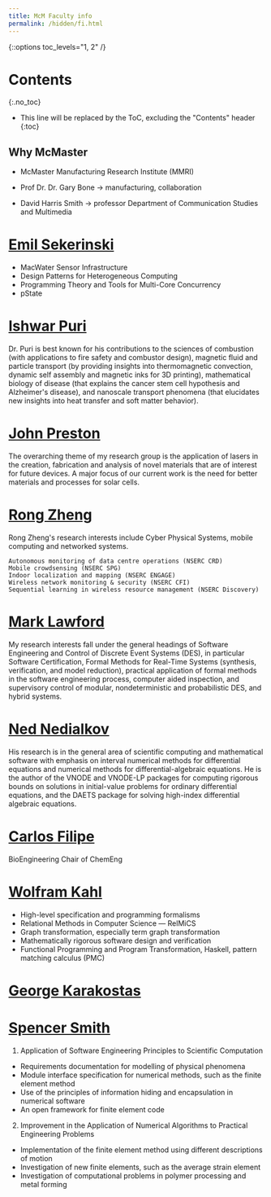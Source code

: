 ```yaml
---
title: McM Faculty info
permalink: /hidden/fi.html
---
```


{::options toc_levels="1, 2" /}

# Contents
{:.no_toc}

* This line will be replaced by the ToC, excluding the "Contents" header
{:toc}

## Why McMaster

 * McMaster Manufacturing Research Institute (MMRI)

 * Prof Dr. Dr. Gary Bone → manufacturing, collaboration
 * David Harris Smith → professor Department of Communication Studies and Multimedia

# [Emil Sekerinski](http://www.cas.mcmaster.ca/~emil/Research.html)

 * MacWater Sensor Infrastructure
 * Design Patterns for Heterogeneous Computing
 * Programming Theory and Tools for Multi-Core Concurrency
 * pState

# [Ishwar Puri](http://www.ikpuri.com/index.html)

Dr. Puri is best known for his contributions to the sciences of combustion (with applications to fire safety and combustor design), magnetic fluid and particle transport (by providing insights into thermomagnetic convection, dynamic self assembly and magnetic inks for 3D printing), mathematical biology of disease (that explains the cancer stem cell hypothesis and Alzheimer's disease), and nanoscale transport phenomena (that elucidates new insights into heat transfer and soft matter behavior).

# [John Preston](https://www.eng.mcmaster.ca/people/faculty/john-preston)

The overarching theme of my research group is the application of lasers in the creation, fabrication and analysis of novel materials that are of interest for future devices. A major focus of our current work is the need for better materials and processes for solar cells.

# [Rong Zheng](http://www.cas.mcmaster.ca/~rzheng/)

Rong Zheng's research interests include Cyber Physical Systems, mobile computing and networked systems.

    Autonomous monitoring of data centre operations (NSERC CRD)
    Mobile crowdsensing (NSERC SPG)
    Indoor localization and mapping (NSERC ENGAGE)
    Wireless network monitoring & security (NSERC CFI)
    Sequential learning in wireless resource management (NSERC Discovery)

# [Mark Lawford](https://www.cas.mcmaster.ca/~lawford/)

My research interests fall under the general headings of Software Engineering and Control of Discrete Event Systems (DES), in particular Software Certification, Formal Methods for Real-Time Systems (synthesis, verification, and model reduction), practical application of formal methods in the software engineering process, computer aided inspection, and supervisory control of modular, nondeterministic and probabilistic DES, and hybrid systems.

# [Ned Nedialkov](http://www.cas.mcmaster.ca/~nedialk/)

His research is in the general area of scientific computing and mathematical software with emphasis on interval numerical methods for differential equations and numerical methods for differential-algebraic equations. He is the author of the VNODE and VNODE-LP packages for computing rigorous bounds on solutions in initial-value problems for ordinary differential equations, and the DAETS package for solving high-index differential algebraic equations.

# [Carlos Filipe](https://www.eng.mcmaster.ca/chemeng/people/faculty/carlos-filipe)

BioEngineering Chair of ChemEng

# [Wolfram Kahl](http://www.cas.mcmaster.ca/~kahl/)

 * High-level specification and programming formalisms
 * Relational Methods in Computer Science — RelMiCS
 * Graph transformation, especially term graph transformation
 * Mathematically rigorous software design and verification
 * Functional Programming and Program Transformation, Haskell, pattern matching calculus (PMC)

# [George Karakostas](http://www.cas.mcmaster.ca/~gk/)

# [Spencer Smith](http://www.cas.mcmaster.ca/~smiths/)

1) Application of Software Engineering Principles to Scientific Computation

- Requirements documentation for modelling of physical phenomena
- Module interface specification for numerical methods, such as the finite element method
- Use of the principles of information hiding and encapsulation in numerical software
- An open framework for finite element code

2) Improvement in the Application of Numerical Algorithms to Practical Engineering Problems

- Implementation of the finite element method using different descriptions of motion
- Investigation of new finite elements, such as the average strain element
- Investigation of computational problems in polymer processing and metal forming
